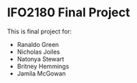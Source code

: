 # IFO2180 Final Project

This is final project for: 

- Ranaldo Green 
- Nicholas Joiles 
- Natonya Stewart 
- Britney Hemmings 
- Jamila McGowan
